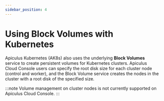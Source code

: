 ```yaml
---
sidebar_position: 4
---
```

# Using Block Volumes with Kubernetes

Apiculus Kubernetes (AK8s) also uses the underlying **Block Volumes** service to create persistent volumes for Kubernetes clusters. Apiculus Cloud Console users can specify the root disk size for each cluster node (control and worker), and the Block Volume service creates the nodes in the cluster with a root disk of the specified size.

:::note
Volume management on cluster nodes is not currently supported on Apiculus Cloud Console.
:::




